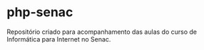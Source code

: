 # php-senac
Repositório criado para acompanhamento das aulas do curso de Informática para Internet no Senac.
